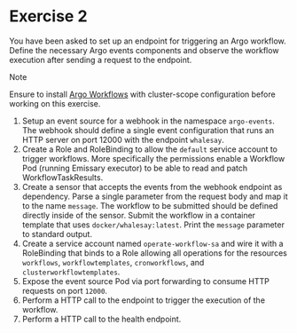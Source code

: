 # Exercise 2

You have been asked to set up an endpoint for triggering an Argo workflow. Define the necessary Argo events components and observe the workflow execution after sending a request to the endpoint.

> [!NOTE]
> Ensure to install [Argo Workflows](./https://argo-workflows.readthedocs.io/en/latest/) with cluster-scope configuration before working on this exercise.

1. Setup an event source for a webhook in the namespace `argo-events`. The webhook should define a single event configuration that runs an HTTP server on port 12000 with the endpoint `whalesay`.
2. Create a Role and RoleBinding to allow the `default` service account to trigger workflows. More specifically the permissions enable a Workflow Pod (running Emissary executor) to be able to read and patch WorkflowTaskResults.
3. Create a sensor that accepts the events from the webhook endpoint as dependency. Parse a single parameter from the request body and map it to the name `message`. The workflow to be submitted should be defined directly inside of the sensor. Submit the workflow in a container template that uses `docker/whalesay:latest`. Print the `message` parameter to standard output.
4. Create a service account named `operate-workflow-sa` and wire it with a RoleBinding that binds to a Role allowing all operations for the resources `workflows`, `workflowtemplates`, `cronworkflows`, and `clusterworkflowtemplates`.
5. Expose the event source Pod via port forwarding to consume HTTP requests on port `12000`.
6. Perform a HTTP call to the endpoint to trigger the execution of the workflow.
7. Perform a HTTP call to the health endpoint.